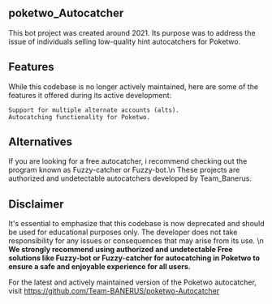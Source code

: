 ## poketwo_Autocatcher
This bot project was created around 2021. Its purpose was to address the issue of individuals selling low-quality hint autocatchers for Poketwo.

## Features
While this codebase is no longer actively maintained, here are some of the features it offered during its active development:

    Support for multiple alternate accounts (alts).
    Autocatching functionality for Poketwo.

## Alternatives

If you are looking for a free autocatcher, i recommend checking out the program known as Fuzzy-catcher or Fuzzy-bot.\n These projects are authorized and undetectable autocatchers developed by Team_Banerus.

## Disclaimer

It's essential to emphasize that this codebase is now deprecated and should be used for educational purposes only. The developer does not take responsibility for any issues or consequences that may arise from its use. \n
**We strongly recommend using authorized and undetectable Free solutions like Fuzzy-bot or Fuzzy-catcher for autocatching in Poketwo to ensure a safe and enjoyable experience for all users.**

For the latest and actively maintained version of the Poketwo autocatcher, visit https://github.com/Team-BANERUS/poketwo-Autocatcher
